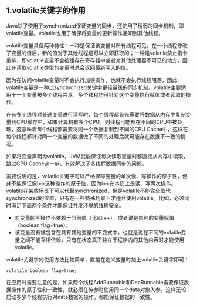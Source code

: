 ## 1.volatile关键字的作用

Java除了使用了synchronized保证变量的同步，还使用了稍弱的同步机制，即volatile变量。volatile也用于确保将变量的更新操作通知到其他线程。

volatile变量具备两种特性：一种是保证该变量对所有线程可见，在一个线程修改了变量的值后，新的值对于其他线程是可以立即获取的；一种是volatile禁止指令重排，即volatile变量不会被缓存在寄存器中或者对其他处理器不可见的地方，因此在读取volatile类型的变量时总会返回最新写入的值。

因为在访问volatile变量时不会执行加锁操作，也就不会执行线程阻塞，因此volatile变量是一种比synchronized关键字更轻量级的同步机制。volatile主要适用于一个变量被多个线程共享，多个线程均可针对这个变量执行赋值或者读取的操作。

在有多个线程对普通变量进行读写时，每个线程都首先需要将数据从内存中复制变量到CPU缓存中，如果计算机有多个CPU，则线程可能都在不同的CPU中被处理，这意味着每个线程都需要将同一个数据复制到不同的CPU Cache中，这样在每个线程都针对同一个变量的数据做了不同的处理后就可能存在数据不一致的情况。

如果将变量声明为volatile，JVM就能保证每次读取变量时都直接从内存中读取，跳过CPU Cache这一步，有效解决了多线程数据同步的问题。

需要说明的是，volatile关键字可以严格保障变量的单次读、写操作的原子性，但并不能保证像i++这种操作的原子性，因为i++在本质上是读、写两次操作。volatile在某些场景下可以代替synchronized，但是volatile不能完全取代synchronized的位置，只有在一些特殊场景下才适合使用volatile。比如，必须同时满足下面两个条件才能保证并发环境的线程安全。

- 对变量的写操作不依赖于当前值（比如i++），或者说是单纯的变量赋值（boolean flag=true）。
- 该变量没有被包含在具有其他变量的不变式中，也就是说在不同的volatile变量之间不能互相依赖，只有在状态真正独立于程序内的其他内容时才能使用volatile。

volatile关键字的使用方法比较简单，直接在定义变量时加上volatile关键字即可：

```
volatile boolean flag=true;
```

在应用时需要注意的是，如果两个线程AddRunnable和DecRunnable需要保证数据操作的原子性和一致性，就必须在传参时使用同一个data对象入参。这样无论启动多少个线程执行对data数据的操作，都能保证数据的一致性。